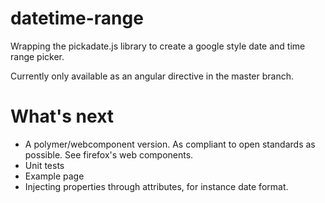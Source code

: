 datetime-range
==============

Wrapping the pickadate.js library to create a google style date and time range picker.

Currently only available as an angular directive in the master branch.

# What's next

* A polymer/webcomponent version.
As compliant to open standards as possible. See firefox's web components.
* Unit tests
* Example page
* Injecting properties through attributes, for instance date format.
